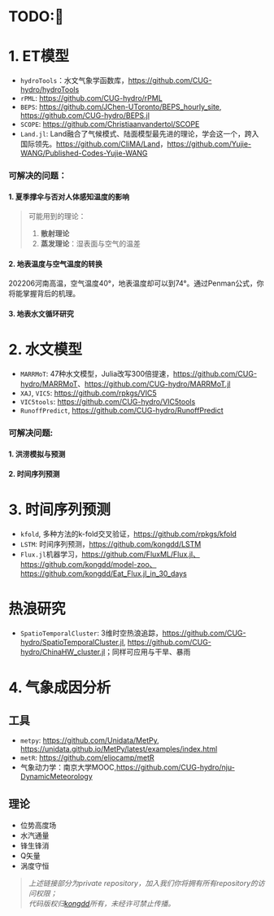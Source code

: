 # TODO:👋

<!--

**Here are some ideas to get you started:**

🙋‍♀️ A short introduction - what is your organization all about?
🌈 Contribution guidelines - how can the community get involved?
👩‍💻 Useful resources - where can the community find your docs? Is there anything else the community should know?
🍿 Fun facts - what does your team eat for breakfast?
🧙 Remember, you can do mighty things with the power of [Markdown](https://docs.github.com/github/writing-on-github/getting-started-with-writing-and-formatting-on-github/basic-writing-and-formatting-syntax)
-->

# 1. ET模型

- `hydroTools`：水文气象学函数库，https://github.com/CUG-hydro/hydroTools
- `rPML`: https://github.com/CUG-hydro/rPML
- `BEPS`: <https://github.com/JChen-UToronto/BEPS_hourly_site>, <https://github.com/CUG-hydro/BEPS.jl>
- `SCOPE`: https://github.com/Christiaanvandertol/SCOPE
- `Land.jl`: Land融合了气候模式、陆面模型最先进的理论，学会这一个，跨入国际领先。<https://github.com/CliMA/Land>，<https://github.com/Yujie-WANG/Published-Codes-Yujie-WANG>

### 可解决的问题：

#### 1. 夏季撑伞与否对人体感知温度的影响
  
  > 可能用到的理论：
  > 1. **散射理论**
  > 2. **蒸发理论**：湿表面与空气的温差

#### 2. 地表温度与空气温度的转换

202206河南高温，空气温度40°，地表温度却可以到74°。通过Penman公式，你将能掌握背后的机理。

#### 3. 地表水文循环研究

# 2. 水文模型
- `MARRMoT`: 47种水文模型，Julia改写300倍提速，<https://github.com/CUG-hydro/MARRMoT>、<https://github.com/CUG-hydro/MARRMoT.jl>
- `XAJ`, `VIC5`: https://github.com/rpkgs/VIC5
- `VIC5tools`: https://github.com/CUG-hydro/VIC5tools
- `RunoffPredict`, https://github.com/CUG-hydro/RunoffPredict

### 可解决问题: 
#### 1. 洪涝模拟与预测
#### 2. 时间序列预测

# 3. 时间序列预测
- `kfold`, 多种方法的k-fold交叉验证，https://github.com/rpkgs/kfold
- `LSTM`: 时间序列预测，https://github.com/kongdd/LSTM
- `Flux.jl`机器学习，https://github.com/FluxML/Flux.jl、https://github.com/kongdd/model-zoo、https://github.com/kongdd/Eat_Flux.jl_in_30_days

# 热浪研究
- `SpatioTemporalCluster`: 3维时空热浪追踪，<https://github.com/CUG-hydro/SpatioTemporalCluster.jl>, <https://github.com/CUG-hydro/ChinaHW_cluster.jl>；同样可应用与干旱、暴雨

# 4. 气象成因分析
## 工具

- `metpy`: <https://github.com/Unidata/MetPy>, <https://unidata.github.io/MetPy/latest/examples/index.html>
- `metR`: <https://github.com/eliocamp/metR>
- 气象动力学：南京大学MOOC,https://github.com/CUG-hydro/nju-DynamicMeteorology

## 理论
- 位势高度场
- 水汽通量
- 锋生锋消
- Q矢量
- 涡度守恒

> _上述链接部分为private repository，加入我们你将拥有所有repository的访问权限；_   
> _代码版权归[kongdd](https://github.com/kongdd)所有，未经许可禁止传播。_
